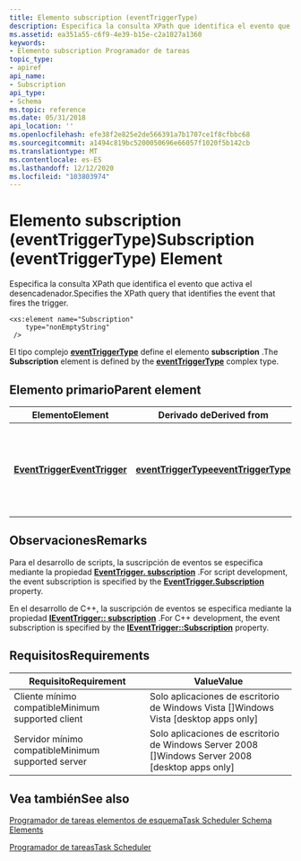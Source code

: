 ```yaml
---
title: Elemento subscription (eventTriggerType)
description: Especifica la consulta XPath que identifica el evento que activa el desencadenador.
ms.assetid: ea351a55-c6f9-4e39-b15e-c2a1027a1360
keywords:
- Elemento subscription Programador de tareas
topic_type:
- apiref
api_name:
- Subscription
api_type:
- Schema
ms.topic: reference
ms.date: 05/31/2018
api_location: ''
ms.openlocfilehash: efe38f2e825e2de566391a7b1707ce1f8cfbbc68
ms.sourcegitcommit: a1494c819bc5200050696e66057f1020f5b142cb
ms.translationtype: MT
ms.contentlocale: es-ES
ms.lasthandoff: 12/12/2020
ms.locfileid: "103803974"
---
```

# <a name="subscription-eventtriggertype-element"></a><span data-ttu-id="5d572-104">Elemento subscription (eventTriggerType)</span><span class="sxs-lookup"><span data-stu-id="5d572-104">Subscription (eventTriggerType) Element</span></span>

<span data-ttu-id="5d572-105">Especifica la consulta XPath que identifica el evento que activa el desencadenador.</span><span class="sxs-lookup"><span data-stu-id="5d572-105">Specifies the XPath query that identifies the event that fires the trigger.</span></span>

``` syntax
<xs:element name="Subscription"
    type="nonEmptyString"
 />
```

<span data-ttu-id="5d572-106">El tipo complejo [**eventTriggerType**](taskschedulerschema-eventtriggertype-complextype.md) define el elemento **subscription** .</span><span class="sxs-lookup"><span data-stu-id="5d572-106">The **Subscription** element is defined by the [**eventTriggerType**](taskschedulerschema-eventtriggertype-complextype.md) complex type.</span></span>

## <a name="parent-element"></a><span data-ttu-id="5d572-107">Elemento primario</span><span class="sxs-lookup"><span data-stu-id="5d572-107">Parent element</span></span>



| <span data-ttu-id="5d572-108">Elemento</span><span class="sxs-lookup"><span data-stu-id="5d572-108">Element</span></span>                                                                       | <span data-ttu-id="5d572-109">Derivado de</span><span class="sxs-lookup"><span data-stu-id="5d572-109">Derived from</span></span>                                                                 | <span data-ttu-id="5d572-110">Descripción</span><span class="sxs-lookup"><span data-stu-id="5d572-110">Description</span></span>                                                                   |
|-------------------------------------------------------------------------------|------------------------------------------------------------------------------|-------------------------------------------------------------------------------|
| [<span data-ttu-id="5d572-111">**EventTrigger**</span><span class="sxs-lookup"><span data-stu-id="5d572-111">**EventTrigger**</span></span>](taskschedulerschema-eventtrigger-triggergroup-element.md) | [<span data-ttu-id="5d572-112">**eventTriggerType**</span><span class="sxs-lookup"><span data-stu-id="5d572-112">**eventTriggerType**</span></span>](taskschedulerschema-eventtriggertype-complextype.md) | <span data-ttu-id="5d572-113">Especifica un desencadenador que inicia una tarea cuando se produce un evento del sistema.</span><span class="sxs-lookup"><span data-stu-id="5d572-113">Specifies a trigger that starts a task when a system event occurs.</span></span><br/> |



## <a name="remarks"></a><span data-ttu-id="5d572-114">Observaciones</span><span class="sxs-lookup"><span data-stu-id="5d572-114">Remarks</span></span>

<span data-ttu-id="5d572-115">Para el desarrollo de scripts, la suscripción de eventos se especifica mediante la propiedad [**EventTrigger. subscription**](eventtrigger-subscription.md) .</span><span class="sxs-lookup"><span data-stu-id="5d572-115">For script development, the event subscription is specified by the [**EventTrigger.Subscription**](eventtrigger-subscription.md) property.</span></span>

<span data-ttu-id="5d572-116">En el desarrollo de C++, la suscripción de eventos se especifica mediante la propiedad [**IEventTrigger:: subscription**](/windows/desktop/api/taskschd/nf-taskschd-ieventtrigger-get_subscription) .</span><span class="sxs-lookup"><span data-stu-id="5d572-116">For C++ development, the event subscription is specified by the [**IEventTrigger::Subscription**](/windows/desktop/api/taskschd/nf-taskschd-ieventtrigger-get_subscription) property.</span></span>

## <a name="requirements"></a><span data-ttu-id="5d572-117">Requisitos</span><span class="sxs-lookup"><span data-stu-id="5d572-117">Requirements</span></span>



| <span data-ttu-id="5d572-118">Requisito</span><span class="sxs-lookup"><span data-stu-id="5d572-118">Requirement</span></span> | <span data-ttu-id="5d572-119">Value</span><span class="sxs-lookup"><span data-stu-id="5d572-119">Value</span></span> |
|-------------------------------------|------------------------------------------------------|
| <span data-ttu-id="5d572-120">Cliente mínimo compatible</span><span class="sxs-lookup"><span data-stu-id="5d572-120">Minimum supported client</span></span><br/> | <span data-ttu-id="5d572-121">Solo aplicaciones de escritorio de Windows Vista \[\]</span><span class="sxs-lookup"><span data-stu-id="5d572-121">Windows Vista \[desktop apps only\]</span></span><br/>       |
| <span data-ttu-id="5d572-122">Servidor mínimo compatible</span><span class="sxs-lookup"><span data-stu-id="5d572-122">Minimum supported server</span></span><br/> | <span data-ttu-id="5d572-123">Solo aplicaciones de escritorio de Windows Server 2008 \[\]</span><span class="sxs-lookup"><span data-stu-id="5d572-123">Windows Server 2008 \[desktop apps only\]</span></span><br/> |



## <a name="see-also"></a><span data-ttu-id="5d572-124">Vea también</span><span class="sxs-lookup"><span data-stu-id="5d572-124">See also</span></span>

<dl> <dt>

[<span data-ttu-id="5d572-125">Programador de tareas elementos de esquema</span><span class="sxs-lookup"><span data-stu-id="5d572-125">Task Scheduler Schema Elements</span></span>](task-scheduler-schema-elements.md)
</dt> <dt>

[<span data-ttu-id="5d572-126">Programador de tareas</span><span class="sxs-lookup"><span data-stu-id="5d572-126">Task Scheduler</span></span>](task-scheduler-start-page.md)
</dt> </dl>

 

 





